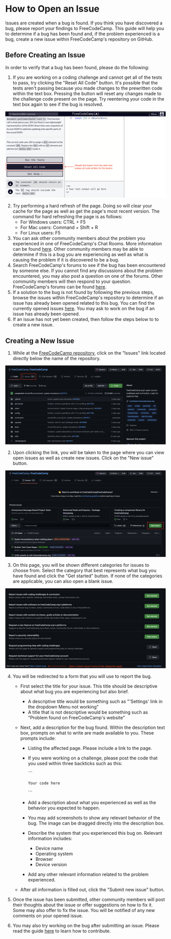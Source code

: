 # How to Open an Issue

Issues are created when a bug is found. If you think you have discovered a bug, please report your findings to FreeCodeCamp. This guide will help you to determine if a bug has been found and, if the problem experienced is a bug, create a new issue within FreeCodeCamp's repository on GitHub.

## Before Creating an Issue

In order to verify that a bug has been found, please do the following:

1. If you are working on a coding challenge and cannot get all of the tests to pass, try clicking the "Reset All Code" button. It's possible that the tests aren't passing because you made changes to the prewritten code within the text box. Pressing the button will reset any changes made to the challenge code present on the page. Try reentering your code in the text box again to see if the bug is resolved.

![Resetting all code for a lesson](./images/issue/reset-all-code.png)

2. Try performing a hard refresh of the page. Doing so will clear your cache for the page as well as get the page's most recent version. The command for hard refreshing the page is as follows:
   - For Windows users: CTRL + F5
   - For Mac users: Command + Shift + R
   - For Linux users: F5
3. You can ask other community members about the problem you experienced in one of FreeCodeCamp's Chat Rooms. More information can be found [here](https://forum.freecodecamp.org/t/how-to-get-help-on-gitter/19130). Other community members may be able to determine if this is a bug you are experiencing as well as what is causing the problem if it is discovered to be a bug.
4. Search FreeCodeCamp's forums to see if the bug has been encountered by someone else. If you cannot find any discussions about the problem encountered, you may also post a question on one of the forums. Other community members will then respond to your question. FreeCodeCamp's forums can be found [here](https://forum.freecodecamp.org/).
5. If a solution to the bug is not found by following the previous steps, browse the issues within FreeCodeCamp's repository to determine if an issue has already been opened related to this bug. You can find the currently opened issues [here](https://github.com/freeCodeCamp/freeCodeCamp/issues). You may ask to work on the bug if an issue has already been opened.
6. If an issue has not yet been created, then follow the steps below to to create a new issue.

## Creating a New Issue

1. While at the [FreeCodeCamp repository](https://github.com/freeCodeCamp/freeCodeCamp), click on the "Issues" link located directly below the name of the repository.

![Issue Location](./images/issue/issue.png)

2. Upon clicking the link, you will be taken to the page where you can view open issues as well as create new issues. Click on the "New issue" button.

![Create a new Issue](./images/issue/new-issue.png)

3. On this page, you will be shown different categories for issues to choose from. Select the category that best represents what bug you have found and click the "Get started" button. If none of the categories are applicable, you can also open a blank issue.

![Issue Types](./images/issue/issue-types.png)

4. You will be redirected to a form that you will use to report the bug.

   - First select the title for your issue. This title should be descriptive about what bug you are experiencing but also brief.
     - A descriptive title would be something such as "'Settings' link in the dropdown Menu not working"
     - A title that is not descriptive would be something such as "Problem found on FreeCodeCamp's website"
   - Next, add a description for the bug found. Within the description text box, prompts on what to write are made available to you. These prompts include:

     - Listing the affected page. Please include a link to the page.
     - If you were working on a challenge, please post the code that you used within three backticks such as this:

       \`\`\`

       ```
       Your code here
       ```

       \`\`\`

     - Add a description about what you experienced as well as the behavior you expected to happen.
     - You may add screenshots to show any relevant behavior of the bug. The image can be dragged directly into the description box.
     - Describe the system that you experienced this bug on. Relevant information includes:
       - Device name
       - Operating system
       - Browser
       - Device version
     - Add any other relevant information related to the problem experienced.

   - After all information is filled out, click the "Submit new issue" button.

5. Once the issue has been submitted, other community members will post their thoughts about the issue or offer suggestions on how to fix it. Some may also offer to fix the issue. You will be notified of any new comments on your opened issue.

6. You may also try working on the bug after submitting an issue. Please read the guide [here](https://contribute.freecodecamp.org/#/) to learn how to contribute.
